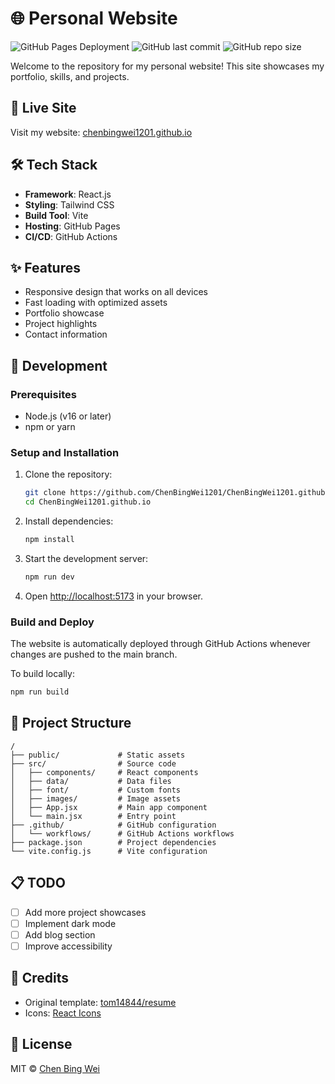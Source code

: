 # 🌐 Personal Website

![GitHub Pages Deployment](https://img.shields.io/github/actions/workflow/status/ChenBingWei1201/ChenBingWei1201.github.io/deploy.yml?label=deployment)
![GitHub last commit](https://img.shields.io/github/last-commit/ChenBingWei1201/ChenBingWei1201.github.io)
![GitHub repo size](https://img.shields.io/github/repo-size/ChenBingWei1201/ChenBingWei1201.github.io)

Welcome to the repository for my personal website! This site showcases my portfolio, skills, and projects.

## 🚀 Live Site

Visit my website: [chenbingwei1201.github.io](https://chenbingwei1201.github.io/)

## 🛠️ Tech Stack

- **Framework**: React.js
- **Styling**: Tailwind CSS
- **Build Tool**: Vite
- **Hosting**: GitHub Pages
- **CI/CD**: GitHub Actions

## ✨ Features

- Responsive design that works on all devices
- Fast loading with optimized assets
- Portfolio showcase
- Project highlights
- Contact information

## 🔧 Development

### Prerequisites

- Node.js (v16 or later)
- npm or yarn

### Setup and Installation

1. Clone the repository:
   ```bash
   git clone https://github.com/ChenBingWei1201/ChenBingWei1201.github.io.git
   cd ChenBingWei1201.github.io
   ```

2. Install dependencies:
   ```bash
   npm install
   ```

3. Start the development server:
   ```bash
   npm run dev
   ```

4. Open [http://localhost:5173](http://localhost:5173) in your browser.

### Build and Deploy

The website is automatically deployed through GitHub Actions whenever changes are pushed to the main branch.

To build locally:
```bash
npm run build
```

## 📁 Project Structure

```
/
├── public/             # Static assets
├── src/                # Source code
│   ├── components/     # React components
│   ├── data/           # Data files
│   ├── font/           # Custom fonts
│   ├── images/         # Image assets
│   ├── App.jsx         # Main app component
│   └── main.jsx        # Entry point
├── .github/            # GitHub configuration
│   └── workflows/      # GitHub Actions workflows
├── package.json        # Project dependencies
└── vite.config.js      # Vite configuration
```

## 📋 TODO

- [ ] Add more project showcases
- [ ] Implement dark mode
- [ ] Add blog section
- [ ] Improve accessibility

## 🙏 Credits

- Original template: [tom14844/resume](https://github.com/tom1484/resume)
- Icons: [React Icons](https://react-icons.github.io/react-icons/)

## 📄 License

MIT © [Chen Bing Wei](https://github.com/ChenBingWei1201)
